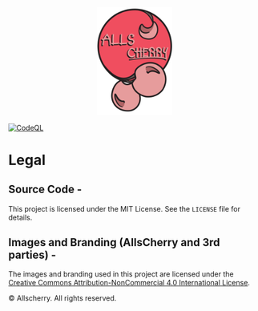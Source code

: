 <p align="center">
  <img width="150" src="https://github.com/haydenzeller/Allscherry-main/blob/72a3bc2fa46143ff182152f7d58bbf982ae2f4d3/public/allscherry-logo.png" alt="Allscherry Logo">
</p>

[![CodeQL](https://github.com/haydenzeller/Allscherry-main/actions/workflows/github-code-scanning/codeql/badge.svg)](https://github.com/haydenzeller/Allscherry-main/actions/workflows/github-code-scanning/codeql)

# Legal

## Source Code -
This project is licensed under the MIT License. See the `LICENSE` file for details.

## Images and Branding (AllsCherry and 3rd parties) -
The images and branding used in this project are licensed under the [Creative Commons Attribution-NonCommercial 4.0 International License](https://creativecommons.org/licenses/by-nc/4.0/). 

© Allscherry. All rights reserved.
